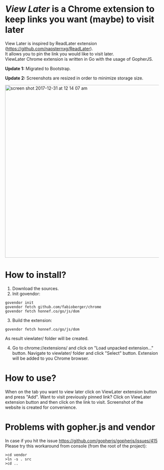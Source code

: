 # <i>View Later</i> is a Chrome extension to keep links you want (maybe) to visit later



View Later is inspired by ReadLater extension (https://github.com/napsternxg/ReadLater).<br>
It allows you to pin the link you would like to visit later. <br>
ViewLater Chrome extension is written in Go with the usage of GopherJS. <br>

**Update 1:** Migrated to Bootstrap.

**Update 2:** Screenshots are resized in order to minimize storage size.   

<img width="564" alt="screen shot 2017-12-31 at 12 14 07 am" src="https://user-images.githubusercontent.com/3159236/34457900-d3655710-edbf-11e7-8a64-410112b152cc.png">

# How to install?
1. Download the sources.
2. Init govendor:
```
govendor init
govendor fetch github.com/fabioberger/chrome
govendor fetch honnef.co/go/js/dom
```
3. Build the extension:
```
govendor fetch honnef.co/go/js/dom
```
As result viewlater/ folder will be created. 

4. Go to chrome://extensions/ and click on "Load unpacked extension..." button.
Navigate to viewlater/ folder and click "Select" button. Extension will be added to you Chrome browser.

# How to use?
When on the tab you want to view later click on ViewLater extension button and press "Add".
Want to visit previously pinned link? Click on ViewLater extension button and then click on the link to visit.
Screenshot of the website is created for convenience.

# Problems with gopher.js and vendor
In case if you hit the issue https://github.com/gopherjs/gopherjs/issues/415
Please try this workaround from console (from the root of the project):
```
>cd vendor
>ln -s . src
>cd ..
```
